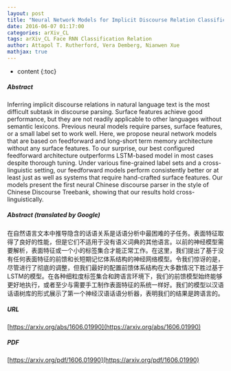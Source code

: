 ```yaml
---
layout: post
title: "Neural Network Models for Implicit Discourse Relation Classification in English and Chinese without Surface Features"
date: 2016-06-07 01:17:00
categories: arXiv_CL
tags: arXiv_CL Face RNN Classification Relation
author: Attapol T. Rutherford, Vera Demberg, Nianwen Xue
mathjax: true
---
```


* content
{:toc}

##### Abstract
Inferring implicit discourse relations in natural language text is the most difficult subtask in discourse parsing. Surface features achieve good performance, but they are not readily applicable to other languages without semantic lexicons. Previous neural models require parses, surface features, or a small label set to work well. Here, we propose neural network models that are based on feedforward and long-short term memory architecture without any surface features. To our surprise, our best configured feedforward architecture outperforms LSTM-based model in most cases despite thorough tuning. Under various fine-grained label sets and a cross-linguistic setting, our feedforward models perform consistently better or at least just as well as systems that require hand-crafted surface features. Our models present the first neural Chinese discourse parser in the style of Chinese Discourse Treebank, showing that our results hold cross-linguistically.

##### Abstract (translated by Google)
在自然语言文本中推导隐含的话语关系是话语分析中最困难的子任务。表面特征取得了良好的性能，但是它们不适用于没有语义词典的其他语言。以前的神经模型需要解析，表面特征或一个小的标签集合才能正常工作。在这里，我们提出了基于没有任何表面特征的前馈和长短期记忆体系结构的神经网络模型。令我们惊讶的是，尽管进行了彻底的调整，但我们最好的配置前馈体系结构在大多数情况下胜过基于LSTM的模型。在各种细粒度标签集合和跨语言环境下，我们的前馈模型始终能够更好地执行，或者至少与需要手工制作表面特征的系统一样好。我们的模型以汉语话语树库的形式展示了第一个神经汉语话语分析器，表明我们的结果是跨语言的。

##### URL
[https://arxiv.org/abs/1606.01990](https://arxiv.org/abs/1606.01990)

##### PDF
[https://arxiv.org/pdf/1606.01990](https://arxiv.org/pdf/1606.01990)

